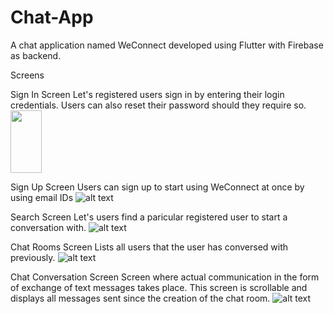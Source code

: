 # Chat-App

A chat application named WeConnect developed using Flutter with Firebase as backend.


Screens

Sign In Screen
Let's registered users sign in by entering their login credentials. Users can also reset their password should they require so.
<img src="https://imgur.com/79YyrKW.png" height="100" width="50">

Sign Up Screen
Users can sign up to start using WeConnect at once by using email IDs
![alt text](https://imgur.com/qzBj4GT.png)

Search Screen
Let's users find a paricular registered user to start a conversation with.
![alt text](https://imgur.com/ICpo9EV.png)

Chat Rooms Screen
Lists all users that the user has conversed with previously.
![alt text](https://imgur.com/mODweBh.png)

Chat Conversation Screen
Screen where actual communication in the form of exchange of text messages takes place. This screen is scrollable and displays all messages sent since the creation of the chat room.
![alt text](https://imgur.com/Kf6DIck.png)



